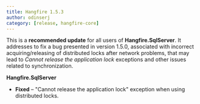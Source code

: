 ```yaml
---
title: Hangfire 1.5.3
author: odinserj
category: [release, hangfire-core]
---
```


This is a **recommended update** for all users of **Hangfire.SqlServer**. It addresses to fix a bug presented in version 1.5.0, associated with incorrect acquiring/releasing of distributed locks after network problems, that may lead to *Cannot release the application lock* exceptions and other issues related to synchronization.

**Hangfire.SqlServer**

* **Fixed** – "Cannot release the application lock" exception when using distributed locks.